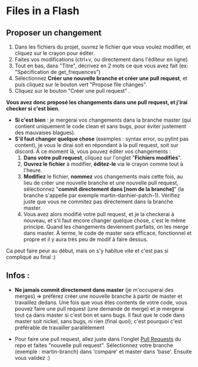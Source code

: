 # Files in a Flash
## Proposer un changement
1. Dans les fichiers du projet, ouvrez le fichier que vous voulez modifier, et cliquez sur le crayon pour éditer.
2. Faites vos modifications (ctrl+v, ou directement dans l'éditeur en ligne)
3. Tout en bas, dans "Titre", décrivez en 2 mots ce que vous avez fait (ex: "Spécification de get_frequences")
4. Sélectionnez **Créer une nouvelle branche et créer une pull request**, et puis cliquez sur le bouton vert "Propose file changes".
5. Cliquez sur le bouton "Créer une pull request" .

**Vous avez donc proposé les changements dans une pull request, et j'irai checker si c'est bien.**
- **Si c'est bien** : je mergerai vos changements dans la branche master (qui contient uniquement le code clean et sans bugs, pour éviter justement des mauvaises blagues).
- **S'il faut changer quelque chose** (exemples : syntax error, ou pylint pas content), je vous le dirai soit en répondant à la pull request, soit sur discord. À ce moment là, vous pouvez éditer vos changements :
  1. **Dans votre pull request**, cliquez sur l'onglet "**Fichiers modifiés**".
  2. **Ouvrez le fichier** à modifier, **éditez-le** via le crayon comme tout à l'heure.
  3. **Modifiez** le fichier, **nommez** vos changements mais cette fois, au lieu de créer une nouvelle branche et une nouvelle pull request, sélectionnez "**commit directement dans [nom de la branche]**" (la branche s'appelle par exemple martin-danhier-patch-1). Vérifiez juste que vous ne commitez pas directement dans la branche master.
  4. Vous avez alors modifié votre pull request, et je la checkerai à nouveau, et s'il faut encore changer quelque chose, c'est le même principe. Quand les changements deviennent parfaits, on les merge dans master. À terme, le code de master sera efficace, fonctionnel et propre et il y aura très peu de modif à faire dessus.


Ca peut faire peur au début, mais on s'y habitue vite et c'est pas si compliqué au final :)






## Infos : 

- **Ne jamais commit directement dans master** (je m'occuperai des merges) => préférez créer une nouvelle branche à partir de master et travaillez dedans. Une fois que vous êtes contents de votre code, vous pouvez faire une pull request (une demande de merge) et je mergerai tout ça dans master si c'est bon et sans bugs. Il faut que le code dans master soit nickel, sans bugs, ni rien (final quoi); c'est pourquoi c'est préférable de travailler parallèlement

- Pour faire une pull request, allez juste dans l'onglet [Pull Requests](https://github.com/martin-danhier/Files-in-a-Flash/pulls) du repo et faites "nouvelle pull request". Sélectionnez votre branche (exemple : martin-branch) dans 'compare' et master dans 'base'. Ensuite vous validez :)
